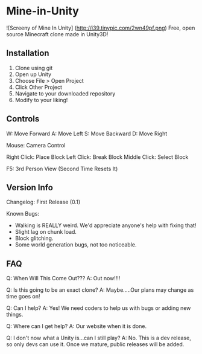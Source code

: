 Mine-in-Unity
=============
![Screeny of Mine In Unity] (http://i39.tinypic.com/2wn49pf.png)
Free, open source Minecraft clone made in Unity3D!

Installation
------------
1. Clone using git
2. Open up Unity
3. Choose File > Open Project
4. Click Other Project
5. Navigate to your downloaded repository
6. Modify to your liking!

Controls
--------
W: Move Forward
A: Move Left
S: Move Backward
D: Move Right

Mouse: Camera Control

Right Click: Place Block
Left Click: Break Block
Middle Click: Select Block

F5: 3rd Person View (Second Time Resets It)

Version Info
------------
Changelog:
First Release (0.1}

Known Bugs:
- Walking is REALLY weird. We'd appreciate anyone's help with fixing that!
- Slight lag on chunk load.
- Block glitching.
- Some world generation bugs, not too noticeable.

FAQ
---

Q: When Will This Come Out???   A: Out now!!!!

Q: Is this going to be an exact clone? A: Maybe.....Our plans may change as time goes on!

Q: Can I help? A: Yes! We need coders to help us with bugs or adding new things.

Q: Where can I get help? A: Our website when it is done.

Q: I don't now what a Unity is...can I still play? A: No. This is a dev release, so only devs can use it. Once we mature, public releases will be added.


